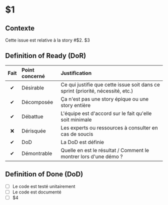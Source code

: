 # $1

## Contexte

Cette issue est relative à la story #$2. $3

## Definition of Ready (DoR)

| Fait | Point concerné | Justification |
|:----:|:---------------|:--------------|
| ✔  | Désirable         | Ce qui justifie que cette issue soit dans ce sprint (priorité, nécessité, etc.) |
| ✔  | Décomposée        | Ça n'est pas une story épique ou une story entière |
| ✔  | Débattue          | L'équipe est d'accord sur le fait qu'elle soit minimale |
| ❌ | Dérisquée         | Les experts ou ressources à consulter en cas de soucis |
| ✔  | DoD               | La DoD est définie |
| ✔  | Démontrable       | Quelle en est le résultat / Comment le montrer lors d'une démo ? |

## Definition of Done (DoD)

- [ ] Le code est testé unitairement
- [ ] Le code est documenté
- [ ] $4
